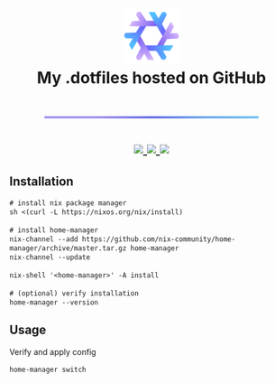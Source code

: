 <h1 align="center">
  <div><img src="./assets/nix-logo.svg" width="100px" /></div>
  <div>My .dotfiles hosted on GitHub</div>
  <p><img src="./assets/underline.png" width="380px" /></p>
  <div align="center">
    <a href="https://nixos.org/learn.html">
      <img src="https://img.shields.io/badge/writen%20in-nix-666DF2?style=for-the-badge&logo=nixos&labelColor=24273a">
    </a>
    <a href="https://github.com/nix-community/home-manager">
      <img src="https://img.shields.io/badge/managed%20by-home%20manager-666DF2?style=for-the-badge&logo=nixos&labelColor=24273a">
    </a>
    <a href="https://github.com/nix-community/home-manager">
      <img src="https://img.shields.io/badge/os-macos-666DF2?style=for-the-badge&logo=apple&labelColor=24273a">
    </a>
  </div>
</h1>

<!-- <p align="center">
  My dotfiles managed with <a href="https://nixos.org/learn.html">nix</a> and <a href="https://github.com/nix-community/home-manager">home-manager</a>.
<p> -->

## Installation

```console
# install nix package manager
sh <(curl -L https://nixos.org/nix/install)

# install home-manager
nix-channel --add https://github.com/nix-community/home-manager/archive/master.tar.gz home-manager
nix-channel --update

nix-shell '<home-manager>' -A install

# (optional) verify installation
home-manager --version
```

## Usage

Verify and apply config

```console
home-manager switch
```